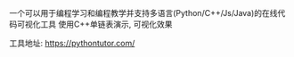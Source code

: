 









一个可以用于编程学习和编程教学并支持多语言(Python/C++/Js/Java)的在线代码可视化工具
使用C++单链表演示, 可视化效果

工具地址: https://pythontutor.com/